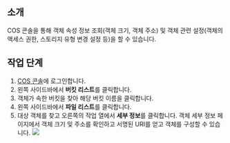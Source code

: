 ## 소개

COS 콘솔을 통해 객체 속성 정보 조회(객체 크기, 객체 주소) 및 객체 관련 설정(객체의 액세스 권한, 스토리지 유형 변경 설정 등)을 할 수 있습니다.

## 작업 단계

1. [COS 콘솔](https://console.cloud.tencent.com/cos5)에 로그인합니다.
2. 왼쪽 사이드바에서 **버킷 리스트**를 클릭합니다.
3. 객체가 속한 버킷을 찾아 해당 버킷 이름을 클릭합니다.
4. 왼쪽 사이드바에서 **파일 리스트**를 클릭합니다.
5. 대상 객체를 찾고 오른쪽의 작업 열에서 **세부 정보**를 클릭합니다.
객체 세부 정보 페이지에서 객체 크기 및 주소를 확인하고 서명된 URI를 얻고 객체를 구성할 수 있습니다.
![](https://main.qcloudimg.com/raw/d56eb8baa6221ac57b8b9d323f96d2b2.png)
